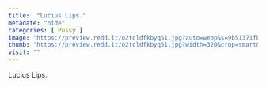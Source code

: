 ```yaml
---
title:  "Lucius Lips."
metadate: "hide"
categories: [ Pussy ]
image: "https://preview.redd.it/o2tcldfkbyq51.jpg?auto=webp&s=9b51371fb0b465b323102767726b2a0cb433cd56"
thumb: "https://preview.redd.it/o2tcldfkbyq51.jpg?width=320&crop=smart&auto=webp&s=e2052eb130f998fddf78afc08fc9e7cafee1d2ae"
visit: ""
---
```

Lucius Lips.
